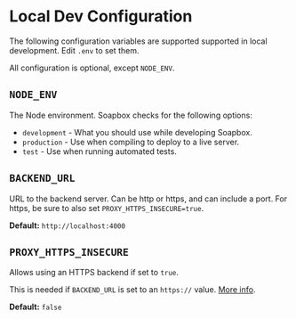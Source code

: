 # Local Dev Configuration

The following configuration variables are supported supported in local development.
Edit `.env` to set them.

All configuration is optional, except `NODE_ENV`.

## `NODE_ENV`

The Node environment.
Soapbox checks for the following options:

- `development` - What you should use while developing Soapbox.
- `production` - Use when compiling to deploy to a live server.
- `test` - Use when running automated tests.

## `BACKEND_URL`

URL to the backend server.
Can be http or https, and can include a port.
For https, be sure to also set `PROXY_HTTPS_INSECURE=true`.

**Default:** `http://localhost:4000`

## `PROXY_HTTPS_INSECURE`

Allows using an HTTPS backend if set to `true`.

This is needed if `BACKEND_URL` is set to an `https://` value.
[More info](https://stackoverflow.com/a/48624590/8811886).

**Default:** `false`

